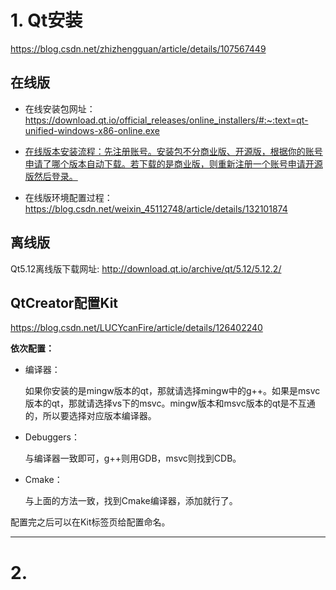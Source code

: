 # 1. Qt安装

https://blog.csdn.net/zhizhengguan/article/details/107567449

## 在线版

* 在线安装包网址：https://download.qt.io/official_releases/online_installers/#:~:text=qt-unified-windows-x86-online.exe

* [在线版本安装流程：先注册账号。安装包不分商业版、开源版，根据你的账号申请了哪个版本自动下载。若下载的是商业版，则重新注册一个账号申请开源版然后登录。](https://blog.csdn.net/weixin_45191386/article/details/128115635?ops_request_misc=%257B%2522request%255Fid%2522%253A%2522169112289516800185882901%2522%252C%2522scm%2522%253A%252220140713.130102334..%2522%257D&request_id=169112289516800185882901&biz_id=0&utm_medium=distribute.pc_search_result.none-task-blog-2~all~top_positive~default-2-128115635-null-null.142%5Ev92%5Ekoosearch_v1&utm_term=QT%E5%AE%89%E8%A3%85&spm=1018.2226.3001.4187)

* 在线版环境配置过程：https://blog.csdn.net/weixin_45112748/article/details/132101874

## 离线版

Qt5.12离线版下载网址: http://download.qt.io/archive/qt/5.12/5.12.2/

## QtCreator配置Kit

https://blog.csdn.net/LUCYcanFire/article/details/126402240

**依次配置：**

* 编译器：

  如果你安装的是mingw版本的qt，那就请选择mingw中的g++。如果是msvc版本的qt，那就请选择vs下的msvc。mingw版本和msvc版本的qt是不互通的，所以要选择对应版本编译器。

* Debuggers：

  与编译器一致即可，g++则用GDB，msvc则找到CDB。

* Cmake：

  与上面的方法一致，找到Cmake编译器，添加就行了。

配置完之后可以在Kit标签页给配置命名。

---

# 2.  





